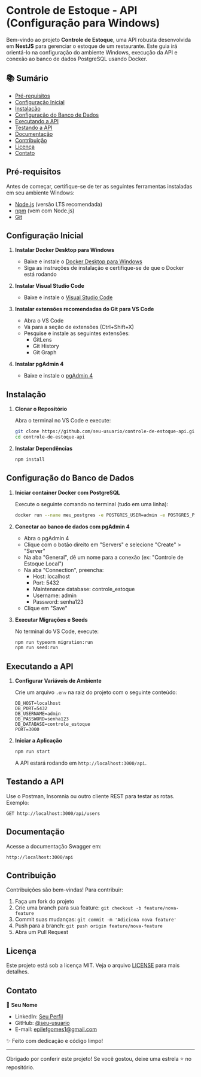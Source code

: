 # Controle de Estoque - API (Configuração para Windows)

Bem-vindo ao projeto **Controle de Estoque**, uma API robusta desenvolvida em **NestJS** para gerenciar o estoque de um restaurante. Este guia irá orientá-lo na configuração do ambiente Windows, execução da API e conexão ao banco de dados PostgreSQL usando Docker.

## 📚 Sumário

- [Pré-requisitos](#pré-requisitos)
- [Configuração Inicial](#configuração-inicial)
- [Instalação](#instalação)
- [Configuração do Banco de Dados](#configuração-do-banco-de-dados)
- [Executando a API](#executando-a-api)
- [Testando a API](#testando-a-api)
- [Documentação](#documentação)
- [Contribuição](#contribuição)
- [Licença](#licença)
- [Contato](#contato)

## Pré-requisitos

Antes de começar, certifique-se de ter as seguintes ferramentas instaladas em seu ambiente Windows:

- [Node.js](https://nodejs.org/en/) (versão LTS recomendada)
- [npm](https://www.npmjs.com/) (vem com Node.js)
- [Git](https://git-scm.com/downloads)

## Configuração Inicial

1. **Instalar Docker Desktop para Windows**
   - Baixe e instale o [Docker Desktop para Windows](https://www.docker.com/products/docker-desktop)
   - Siga as instruções de instalação e certifique-se de que o Docker está rodando

2. **Instalar Visual Studio Code**
   - Baixe e instale o [Visual Studio Code](https://code.visualstudio.com/)

3. **Instalar extensões recomendadas do Git para VS Code**
   - Abra o VS Code
   - Vá para a seção de extensões (Ctrl+Shift+X)
   - Pesquise e instale as seguintes extensões:
     - GitLens
     - Git History
     - Git Graph

4. **Instalar pgAdmin 4**
   - Baixe e instale o [pgAdmin 4](https://www.pgadmin.org/download/pgadmin-4-windows/)

## Instalação

1. **Clonar o Repositório**
   
   Abra o terminal no VS Code e execute:

   ```bash
   git clone https://github.com/seu-usuario/controle-de-estoque-api.git
   cd controle-de-estoque-api
   ```

2. **Instalar Dependências**

   ```bash
   npm install
   ```

## Configuração do Banco de Dados

1. **Iniciar container Docker com PostgreSQL**

   Execute o seguinte comando no terminal (tudo em uma linha):

   ```bash
   docker run --name meu_postgres -e POSTGRES_USER=admin -e POSTGRES_PASSWORD=senha123 -e POSTGRES_DB=controle_estoque -p 5432:5432 -v %USERPROFILE%\postgres-data:/var/lib/postgresql/data -d postgres
   ```

2. **Conectar ao banco de dados com pgAdmin 4**
   - Abra o pgAdmin 4
   - Clique com o botão direito em "Servers" e selecione "Create" > "Server"
   - Na aba "General", dê um nome para a conexão (ex: "Controle de Estoque Local")
   - Na aba "Connection", preencha:
     - Host: localhost
     - Port: 5432
     - Maintenance database: controle_estoque
     - Username: admin
     - Password: senha123
   - Clique em "Save"

3. **Executar Migrações e Seeds**

   No terminal do VS Code, execute:

   ```bash
   npm run typeorm migration:run
   npm run seed:run
   ```

## Executando a API

1. **Configurar Variáveis de Ambiente**

   Crie um arquivo `.env` na raiz do projeto com o seguinte conteúdo:

   ```env
   DB_HOST=localhost
   DB_PORT=5432
   DB_USERNAME=admin
   DB_PASSWORD=senha123
   DB_DATABASE=controle_estoque
   PORT=3000
   ```

2. **Iniciar a Aplicação**

   ```bash
   npm run start
   ```

   A API estará rodando em `http://localhost:3000/api`.

## Testando a API

Use o Postman, Insomnia ou outro cliente REST para testar as rotas. Exemplo:

```http
GET http://localhost:3000/api/users
```

## Documentação

Acesse a documentação Swagger em:

```
http://localhost:3000/api
```

## Contribuição

Contribuições são bem-vindas! Para contribuir:

1. Faça um fork do projeto
2. Crie uma branch para sua feature: `git checkout -b feature/nova-feature`
3. Commit suas mudanças: `git commit -m 'Adiciona nova feature'`
4. Push para a branch: `git push origin feature/nova-feature`
5. Abra um Pull Request

## Licença

Este projeto está sob a licença MIT. Veja o arquivo [LICENSE](LICENSE) para mais detalhes.

## Contato

👤 **Seu Nome**

- LinkedIn: [Seu Perfil](https://www.linkedin.com/in/felipe-belarmino/)
- GitHub: [@seu-usuario](https://github.com/felipebelarmino)
- E-mail: epilefgomes1@gmail.com

✨ Feito com dedicação e código limpo!

---

Obrigado por conferir este projeto! Se você gostou, deixe uma estrela ⭐ no repositório.
